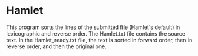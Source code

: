 # Hamlet
This program sorts the lines of the submitted file (Hamlet's default) in lexicographic and reverse order.
The Hamlet.txt file contains the source text. In the Hamlet_ready.txt file, the text is sorted in forward order, then in reverse order, and then the original one.
